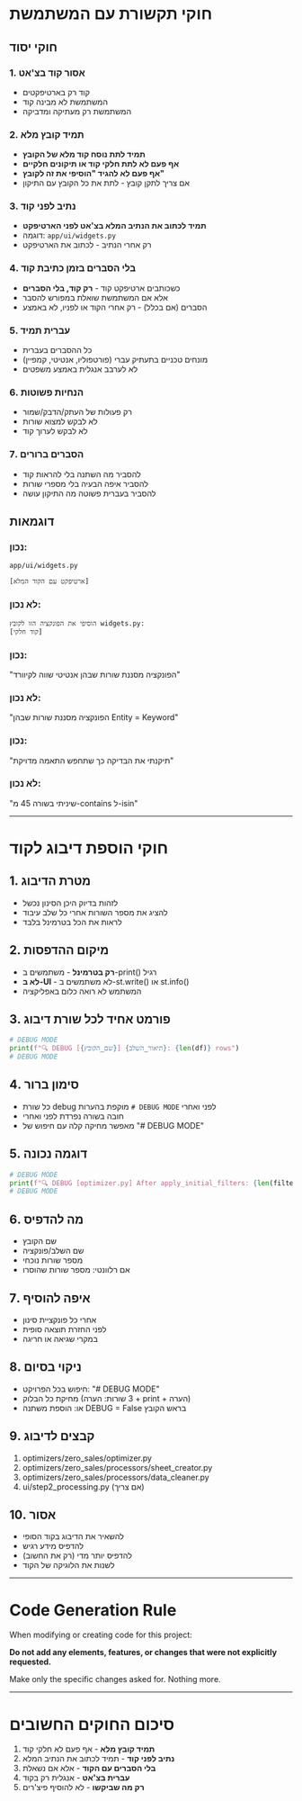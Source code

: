 # חוקי תקשורת עם המשתמשת

## חוקי יסוד

### 1. אסור קוד בצ'אט
- קוד רק בארטיפקטים
- המשתמשת לא מבינה קוד
- המשתמשת רק מעתיקה ומדביקה

### 2. תמיד קובץ מלא
- **תמיד לתת נוסח קוד מלא של הקובץ**
- **אף פעם לא לתת חלקי קוד או תיקונים חלקיים**
- **אף פעם לא להגיד "הוסיפי את זה לקובץ"**
- אם צריך לתקן קובץ - לתת את כל הקובץ עם התיקון

### 3. נתיב לפני קוד
- **תמיד לכתוב את הנתיב המלא בצ'אט לפני הארטיפקט**
- דוגמה: `app/ui/widgets.py`
- רק אחרי הנתיב - לכתוב את הארטיפקט

### 4. בלי הסברים בזמן כתיבת קוד
- כשכותבים ארטיפקט קוד - **רק קוד, בלי הסברים**
- אלא אם המשתמשת שואלת במפורש להסבר
- הסברים (אם בכלל) - רק אחרי הקוד או לפניו, לא באמצע

### 5. עברית תמיד
- כל ההסברים בעברית
- מונחים טכניים בתעתיק עברי (פורטפוליו, אנטיטי, קמפיין)
- לא לערבב אנגלית באמצע משפטים

### 6. הנחיות פשוטות
- רק פעולות של העתק/הדבק/שמור
- לא לבקש למצוא שורות
- לא לבקש לערוך קוד

### 7. הסברים ברורים
- להסביר מה השתנה בלי להראות קוד
- להסביר איפה הבעיה בלי מספרי שורות
- להסביר בעברית פשוטה מה התיקון עושה

## דוגמאות

### נכון:
```
app/ui/widgets.py

[ארטיפקט עם הקוד המלא]
```

### לא נכון:
```
הוסיפי את הפונקציה הזו לקובץ widgets.py:
[קוד חלקי]
```

### נכון:
"הפונקציה מסננת שורות שבהן אנטיטי שווה לקיוורד"

### לא נכון:
"הפונקציה מסננת שורות שבהן Entity = Keyword"

### נכון:
"תיקנתי את הבדיקה כך שתחפש התאמה מדויקת"

### לא נכון:
"שיניתי בשורה 45 מ-contains ל-isin"

---

# חוקי הוספת דיבוג לקוד

## 1. מטרת הדיבוג
- לזהות בדיוק היכן הסינון נכשל
- להציג את מספר השורות אחרי כל שלב עיבוד
- לראות את הכל בטרמינל בלבד

## 2. מיקום ההדפסות
- **רק בטרמינל** - משתמשים ב-print() רגיל
- **לא ב-UI** - לא משתמשים ב-st.write() או st.info()
- המשתמש לא רואה כלום באפליקציה

## 3. פורמט אחיד לכל שורת דיבוג
```python
# DEBUG MODE
print(f"🔍 DEBUG [{שם_הקובץ}] {תיאור_השלב}: {len(df)} rows")
# DEBUG MODE
```

## 4. סימון ברור
- כל שורת debug מוקפת בהערות `# DEBUG MODE` לפני ואחרי
- חובה בשורה נפרדת לפני ואחרי
- מאפשר מחיקה קלה עם חיפוש של "# DEBUG MODE"

## 5. דוגמה נכונה
```python
# DEBUG MODE
print(f"🔍 DEBUG [optimizer.py] After apply_initial_filters: {len(filtered_df)} rows")
# DEBUG MODE
```

## 6. מה להדפיס
- שם הקובץ
- שם השלב/פונקציה
- מספר שורות נוכחי
- אם רלוונטי: מספר שורות שהוסרו

## 7. איפה להוסיף
- אחרי כל פונקציית סינון
- לפני החזרת תוצאה סופית
- במקרי שגיאה או חריגה

## 8. ניקוי בסיום
- חיפוש בכל הפרויקט: "# DEBUG MODE"
- מחיקת כל הבלוק (3 שורות: הערה + print + הערה)
- או: הוספת משתנה DEBUG = False בראש הקובץ

## 9. קבצים לדיבוג
1. optimizers/zero_sales/optimizer.py
2. optimizers/zero_sales/processors/sheet_creator.py
3. optimizers/zero_sales/processors/data_cleaner.py
4. ui/step2_processing.py (אם צריך)

## 10. אסור
- להשאיר את הדיבוג בקוד הסופי
- להדפיס מידע רגיש
- להדפיס יותר מדי (רק את החשוב)
- לשנות את הלוגיקה של הקוד

---

# Code Generation Rule

When modifying or creating code for this project:

**Do not add any elements, features, or changes that were not explicitly requested.**

Make only the specific changes asked for. Nothing more.

---

# סיכום החוקים החשובים

1. **תמיד קובץ מלא** - אף פעם לא חלקי קוד
2. **נתיב לפני קוד** - תמיד לכתוב את הנתיב המלא
3. **בלי הסברים עם הקוד** - אלא אם נשאלת
4. **עברית בצ'אט** - אנגלית רק בקוד
5. **רק מה שביקשו** - לא להוסיף פיצ'רים